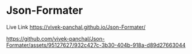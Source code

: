 # Json-Formater
Live Link
https://vivek-panchal.github.io/Json-Formater/


https://github.com/vivek-panchal/Json-Formater/assets/95127627/932c427c-3b30-404b-918a-d89d27663044

